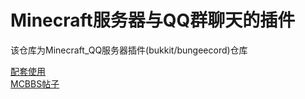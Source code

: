 # Minecraft服务器与QQ群聊天的插件  
该仓库为Minecraft_QQ服务器插件(bukkit/bungeecord)仓库

[配套使用](https://github.com/HeartAge/Minecraft_QQ-C-Server-)  
[MCBBS帖子](http://www.mcbbs.net/thread-788137-1-1.html)  
